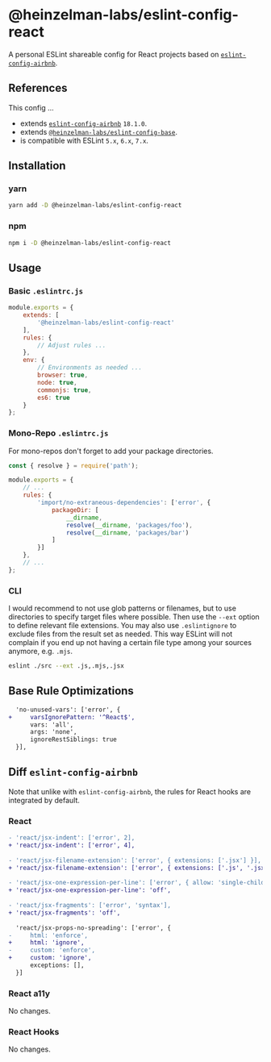 # @heinzelman-labs/eslint-config-react

A personal ESLint shareable config for React projects based on [`eslint-config-airbnb`](https://github.com/airbnb/javascript/tree/master/packages/eslint-config-airbnb).

## References

This config ...

- extends [`eslint-config-airbnb`](https://github.com/airbnb/javascript/tree/master/packages/eslint-config-airbnb) `18.1.0`.
- extends [`@heinzelman-labs/eslint-config-base`](https://gitlab.com/fluffy-heinzelman/eslint-configs/-/tree/master/packages/eslint-config-base).
- is compatible with ESLint `5.x`,  `6.x`,  `7.x`.

## Installation

### yarn 

```bash 
yarn add -D @heinzelman-labs/eslint-config-react
```

### npm 

```bash 
npm i -D @heinzelman-labs/eslint-config-react
```

## Usage

### Basic `.eslintrc.js`

```javascript 
module.exports = {
    extends: [
        '@heinzelman-labs/eslint-config-react'
    ],
    rules: {
        // Adjust rules ...
    },
    env: {
        // Environments as needed ...
        browser: true,
        node: true,
        commonjs: true,
        es6: true
    }
};
```

### Mono-Repo `.eslintrc.js`

For mono-repos don't forget to add your package directories.

```javascript 
const { resolve } = require('path');

module.exports = {
    // ...
    rules: {
        'import/no-extraneous-dependencies': ['error', { 
            packageDir: [
                __dirname,
                resolve(__dirname, 'packages/foo'),
                resolve(__dirname, 'packages/bar')
            ]
        }]
    },
    // ...
};
```

### CLI

I would recommend to not use glob patterns or filenames, but to use directories to specify target files where possible. Then use the `--ext` option to define relevant file extensions. You may also use `.eslintignore` to exclude files from the result set as needed. This way ESLint will not complain if you end up not having a certain file type among your sources anymore, e.g. `.mjs`.

```bash
eslint ./src --ext .js,.mjs,.jsx
```

## Base Rule Optimizations

```diff
  'no-unused-vars': ['error', { 
+     varsIgnorePattern: '^React$',
      vars: 'all', 
      args: 'none', 
      ignoreRestSiblings: true 
  }],
```

## Diff `eslint-config-airbnb`

Note that unlike with `eslint-config-airbnb`, the rules for React hooks are integrated by default.

### React

```diff
- 'react/jsx-indent': ['error', 2],
+ 'react/jsx-indent': ['error', 4],
  
- 'react/jsx-filename-extension': ['error', { extensions: ['.jsx'] }],
+ 'react/jsx-filename-extension': ['error', { extensions: ['.js', '.jsx', '.tsx']}],
  
- 'react/jsx-one-expression-per-line': ['error', { allow: 'single-child' }],
+ 'react/jsx-one-expression-per-line': 'off',
  
- 'react/jsx-fragments': ['error', 'syntax'],
+ 'react/jsx-fragments': 'off',
  
  'react/jsx-props-no-spreading': ['error', {
-     html: 'enforce',
+     html: 'ignore',
-     custom: 'enforce',
+     custom: 'ignore',
      exceptions: [],
  }]
```

### React a11y

No changes.

### React Hooks

No changes.
